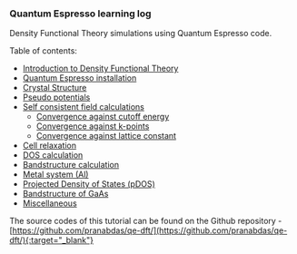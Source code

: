 ### Quantum Espresso learning log 
Density Functional Theory simulations using Quantum Espresso code. 

Table of contents:  

+ [Introduction to Density Functional Theory](dft.md) 
+ [Quantum Espresso installation](install.md) 
+ [Crystal Structure](crystal-structure.md) 
+ [Pseudo potentials](pseudo.md) 
+ [Self consistent field calculations](scf/scf.md) 
    - [Convergence against cutoff energy](scf/ecutoff.md)
    - [Convergence against k-points](scf/kpoints.md) 
    - [Convergence against lattice constant](scf/alat.md) 
+ [Cell relaxation](relax.md) 
+ [DOS calculation](dos.md) 
+ [Bandstructure calculation](band.md) 
+ [Metal system (Al)](al/al.md) 
+ [Projected Density of States (pDOS)](al/proj.md) 
+ [Bandstructure of GaAs](GaAs/GaAs.md) 
+ [Miscellaneous](misc.md) 

The source codes of this tutorial can be found on the Github repository - [https://github.com/pranabdas/qe-dft/](https://github.com/pranabdas/qe-dft/){:target="_blank"}
